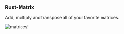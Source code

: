 ### Rust-Matrix
Add, multiply and transpose all of your favorite matrices.

![matrices!](https://i.imgur.com/mJFNNbz.png)
